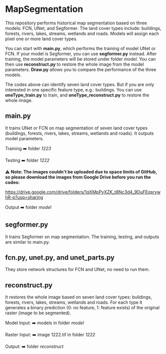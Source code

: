 # MapSegmentation
This repository performs historical map segmentation based on three models: FCN, UNet, and Segformer. The land cover types include: buildings, forests, rivers, lakes, streams, wetlands and roads. Models will assign each pixel one or more land cover types.  

You can start with **main.py**, which performs the training of model UNet or FCN. If your model is Segformer, you can use **segformer.py** instead. After training, the model parameters will be stored under folder *model*. You can then use **reconstruct.py** to restore the whole image from the model parameters. **Draw.py** allows you to compare the performance of the three models.

The codes above can identify seven land cover types. But if you are only interested in one specific feature type, e.g.: buildings. You can use **oneType_train.py** to train, and **oneType_reconstruct.py** to restore the whole image.

## main.py
It trains UNet or FCN on map segmentation of seven land cover types (buildings, forests, rivers, lakes, streams, wetlands and roads). It outputs model parameters.

Training :arrow_right: folder *1223*

Testing :arrow_right: folder *1222*

⚠️ **Note: The images couldn't be uploaded due to space limits of GitHub, so please download the images from Google Drive before you run the codes:**

https://drive.google.com/drive/folders/1qXMpPyXZK_t8Nc3d4_9DuFEqsrywhR-p?usp=sharing

Output :arrow_right: folder *model*

## segformer.py
It trains Segformer on map segmentation. The training, testing, and outputs are similar to main.py.

## fcn.py, unet.py, and unet_parts.py
They store network structures for FCN and UNet, no need to run them.

## reconstruct.py
It restores the whole image based on seven land cover types: buildings, forests, rivers, lakes, streams, wetlands and roads. For each type it generates a binary prediction (0: no feature, 1: feature exists) of the original raster (image to be segmented).

Model Input: :arrow_right: models in folder *model*

Raster Input: :arrow_right: image 1222.tif in folder *1222*

Output: :arrow_right: folder *reconstruct*
